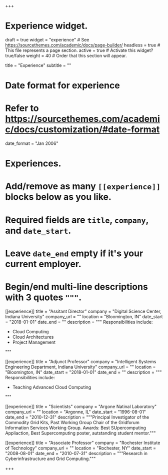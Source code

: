 +++
# Experience widget.
draft = true
widget = "experience"  # See https://sourcethemes.com/academic/docs/page-builder/
headless = true  # This file represents a page section.
active = true  # Activate this widget? true/false
weight = 40  # Order that this section will appear.

title = "Experience"
subtitle = ""

# Date format for experience
#   Refer to https://sourcethemes.com/academic/docs/customization/#date-format
date_format = "Jan 2006"

# Experiences.
#   Add/remove as many `[[experience]]` blocks below as you like.
#   Required fields are `title`, `company`, and `date_start`.
#   Leave `date_end` empty if it's your current employer.
#   Begin/end multi-line descriptions with 3 quotes `"""`.

[[experience]]
  title = "Assitant Director"
  company = "Digital Science Center, Indiana University"
  company_url = ""
  location = "Bloomington, IN"
  date_start = "2018-01-01"
  date_end = ""
  description = """
  Responsibilities include:
  
  * Cloud Computing
  * Cloud Architectures
  * Project Management
  
  """

[[experience]]
  title = "Adjunct Professor"
  company = "Intelligent Systems Engineering Department, Indiana University"
  company_url = ""
  location = "Bloomington, IN"
  date_start = "2018-01-01"
  date_end = ""
  description = """
  Responsibilities include:
  
  * Teaching Advanced Cloud Computing

  """

[[experience]]
  title = "Scientists"
  company = "Argone Natinal Laboratory"
  company_url = ""
  location = "Argonne, IL"
  date_start = "1996-08-01"
  date_end = "2010-12-31"
  description = """Principal Investigator of the Commodity Grid Kits,
  Past Working Group Chair of the Gridforum Information Services
  Working Group. Awards: Best SUpercomputing Appliaction, Best
  Supercomputing poster, autstanding student mentor."""

[[experience]]
  title = "Associate Professor"
  company = "Rochester Institute of Technology"
  company_url = ""
  location = "Rochester, NY"
  date_start = "2008-08-01"
  date_end = "2010-07-31"
  description = """Research in Cyberinfrastructure and Grid Computing."""

+++
